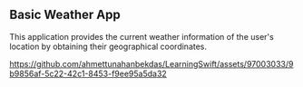 ## Basic Weather App
This application provides the current weather information of the user's location by obtaining their geographical coordinates.


https://github.com/ahmettunahanbekdas/LearningSwift/assets/97003033/9b9856af-5c22-42c1-8453-f9ee95a5da32

